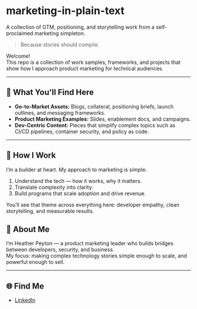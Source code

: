 # marketing-in-plain-text
A collection of GTM, positioning, and storytelling work from a self-proclaimed marketing simpleton.
> Because stories should compile.

Welcome!  
This repo is a collection of work samples, frameworks, and projects that show how I approach product marketing for technical audiences.  

---

## 🔧 What You'll Find Here
- **Go-to-Market Assets:** Blogs, collateral, positioning briefs, launch outlines, and messaging frameworks.  
- **Product Marketing Examples:** Slides, enablement docs, and campaigns.
- **Dev-Centric Content:** Pieces that simplify complex topics such as CI/CD pipelines, container security, and policy as code.  

---

## 🧠 How I Work
I’m a builder at heart. My approach to marketing is simple:
1. Understand the tech — how it works, why it matters.  
2. Translate complexity into clarity.  
3. Build programs that scale adoption and drive revenue.  

You’ll see that theme across everything here: developer empathy, clean storytelling, and measurable results.

## 💬 About Me
I’m Heather Peyton — a product marketing leader who builds bridges between developers, security, and business.  
My focus: making complex technology stories simple enough to scale, and powerful enough to sell.

---

## 🌐 Find Me
- [LinkedIn](https://www.linkedin.com/in/heatherpeyton3/)    

